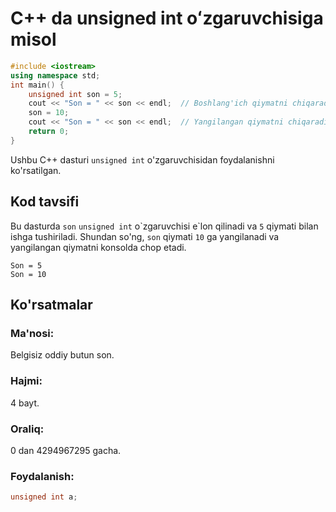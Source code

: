 # C++ da unsigned int oʻzgaruvchisiga misol
```cpp
#include <iostream>
using namespace std;
int main() {
    unsigned int son = 5;
    cout << "Son = " << son << endl;  // Boshlang'ich qiymatni chiqaradi
    son = 10;
    cout << "Son = " << son << endl;  // Yangilangan qiymatni chiqaradi
    return 0;
}
```
Ushbu C++ dasturi `unsigned int` o'zgaruvchisidan foydalanishni ko'rsatilgan.
## Kod tavsifi
Bu dasturda `son` `unsigned int` o\`zgaruvchisi e\`lon qilinadi va `5` qiymati bilan ishga tushiriladi.
Shundan so'ng, `son` qiymati `10` ga yangilanadi va yangilangan qiymatni konsolda chop etadi.
```console
Son = 5
Son = 10
```
## Ko'rsatmalar
### Ma'nosi:
Belgisiz oddiy butun son.
### Hajmi:
4 bayt.
### Oraliq:
0 dan 4294967295 gacha.
### Foydalanish:
```cpp
unsigned int a;
```
